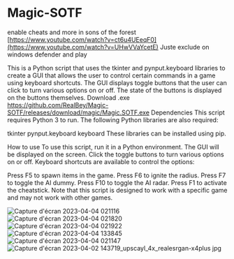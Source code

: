 # Magic-SOTF
enable cheats and more in sons of the forest
[https://www.youtube.com/watch?v=ct6u4UEeqF0](https://www.youtube.com/watch?v=UHwVVaYcetE)
Juste exclude on windows defender and play

This is a Python script that uses the tkinter and pynput.keyboard libraries to create a GUI that allows the user to control certain commands in a game using keyboard shortcuts. The GUI displays toggle buttons that the user can click to turn various options on or off. The state of the buttons is displayed on the buttons themselves.
Download .exe https://github.com/RealBey/Magic-SOTF/releases/download/magic/Magic.SOTF.exe
Dependencies
This script requires Python 3 to run. The following Python libraries are also required:

tkinter
pynput.keyboard
keyboard
These libraries can be installed using pip.

How to use
To use this script, run it in a Python environment. The GUI will be displayed on the screen. Click the toggle buttons to turn various options on or off. Keyboard shortcuts are available to control the options:

Press F5 to spawn items in the game.
Press F6 to ignite the radius.
Press F7 to toggle the AI dummy.
Press F10 to toggle the AI radar.
Press F1 to activate the cheatstick.
Note that this script is designed to work with a specific game and may not work with other games.


![Capture d'écran 2023-04-04 021116](https://github.com/RealBey/Magic-SOTF/assets/85953451/d35bdb94-5b1f-4e5d-9376-7ef6df4b9a04)
![Capture d'écran 2023-04-04 021820](https://github.com/RealBey/Magic-SOTF/assets/85953451/3413a53b-8c06-4a10-a067-03cc87eea998)
![Capture d'écran 2023-04-04 021922](https://github.com/RealBey/Magic-SOTF/assets/85953451/09814a7d-c209-4598-bb22-79aa85eb4294)
![Capture d'écran 2023-04-04 133845](https://github.com/RealBey/Magic-SOTF/assets/85953451/2f488ba2-d6c1-45b8-8630-e17e1880f84c)
![Capture d'écran 2023-04-04 021147](https://github.com/RealBey/Magic-SOTF/assets/85953451/31fc1923-3ac2-45cf-8c93-171fec39ef96)
![Capture d'écran 2023-04-02 143719_upscayl_4x_realesrgan-x4plus jpg](https://github.com/RealBey/Magic-SOTF/assets/85953451/9d6fc7c7-bd6c-4f8c-80c6-95128c207459)
